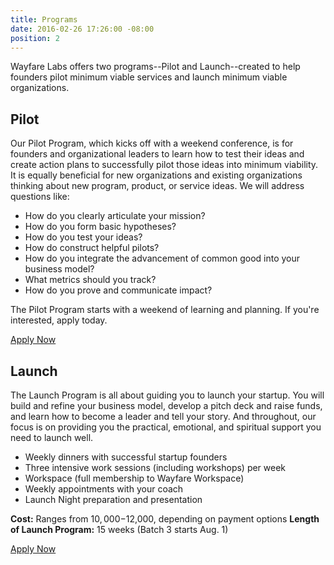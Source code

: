 ```yaml
---
title: Programs
date: 2016-02-26 17:26:00 -08:00
position: 2
---
```


Wayfare Labs offers two programs--Pilot and Launch--created to help founders pilot minimum viable services and launch minimum viable organizations.

## Pilot

Our Pilot Program, which kicks off with a weekend conference, is for founders and organizational leaders to learn how to test their ideas and create action plans to successfully pilot those ideas into minimum viability. It is equally beneficial for new organizations and existing organizations thinking about new program, product, or service ideas. We will address questions like:

* How do you clearly articulate your mission?
* How do you form basic hypotheses?
* How do you test your ideas?
* How do construct helpful pilots?
* How do you integrate the advancement of common good into your business model?
* What metrics should you track?
* How do you prove and communicate impact?

The Pilot Program starts with a weekend of learning and planning. If you're interested, apply today.

<a href="/pilot" class="button huge">Apply Now</a>

## Launch

The Launch Program is all about guiding you to launch your startup. You will build and refine your business model, develop a pitch deck and raise funds, and learn how to become a leader and tell your story. And throughout, our focus is on providing you the practical, emotional, and spiritual support you need to launch well.

* Weekly dinners with successful startup founders
* Three intensive work sessions (including workshops) per week
* Workspace (full membership to Wayfare Workspace)
* Weekly appointments with your coach
* Launch Night preparation and presentation

**Cost:** Ranges from $10,000-$12,000, depending on payment options
**Length of Launch Program:** 15 weeks (Batch 3 starts Aug. 1)

<a href="/apply" class="button huge">Apply Now</a>
